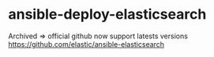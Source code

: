 # ansible-deploy-elasticsearch
Archived => official github now support latests versions https://github.com/elastic/ansible-elasticsearch
